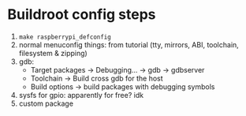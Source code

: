 # Buildroot config steps

1. `make raspberrypi_defconfig`
2. normal menuconfig things: from tutorial (tty, mirrors, ABI, toolchain, filesystem & zipping)
3. gdb:
	- Target packages -> Debugging... -> gdb -> gdbserver
	- Toolchain -> Build cross gdb for the host
	- Build options -> build packages with debugging symbols
4. sysfs for gpio: apparently for free? idk
5. custom package
